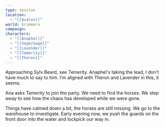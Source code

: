 ```yaml
---
type: session
location:
  - "[[Avalon]]"
world: Grimmora
campaign: 
characters:
  - "[[Anaphel]]"
  - "[[Gage|Gage]]"
  - "[[Lavender]]"
  - "[[Temerity]]"
  - "[[Theren]]"
---
```

Approaching Sylv Beard, see Temerity. Anaphel's taking the lead, I don't have much to say to him. I'm aligned with Theron and Lavender in this, it seems.

Ana asks Temerity to join the party. We need to find the horses. We step away to see how the chaos has developed while we were gone.

Things have calmed down a bit, the horses are still missing. We go to the warehouse to investigate. Early evening now, we push the guards on the front door into the water and lockpick our way in.

